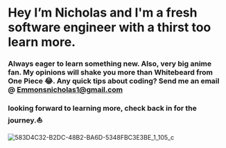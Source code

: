 # Hey I’m Nicholas and I'm a fresh software engineer with a thirst too learn more.

### Always eager to learn something new. Also, very big anime fan. My opinions will shake you more than Whitebeard from One Piece 😂. Any quick tips about coding? Send me an email @ Emmonsnicholas1@gmail.com 
### looking forward to learning more, check back in for the journey.⛵️

<!--
**nemmons27/nemmons27** is a ✨ _special_ ✨ repository because its `README.md` (this file) appears on your GitHub profile.

Here are some ideas to get you started:

- 🔭 I’m currently working on ...
- 🌱 I’m currently learning ...
- 👯 I’m looking to collaborate on ...
- 🤔 I’m looking for help with ...
- 💬 Ask me about ...
- 📫 How to reach me: ...
- 😄 Pronouns: ...
- ⚡ Fun fact: ...
-->
![583D4C32-B2DC-48B2-BA6D-5348FBC3E3BE_1_105_c](https://github.com/nemmons27/nemmons27/assets/131407670/21aee095-0cd9-456f-9a55-3332635ccc2e)
